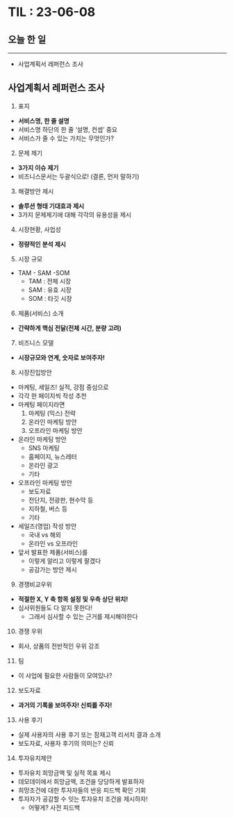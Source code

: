 # TIL : 23-06-08
## 오늘 한 일
---
- 사업계획서 레퍼런스 조사

## 사업계획서 레퍼런스 조사
1. 표지
- **서비스명, 한 줄 설명**
- 서비스명 하단의 한 줄 ‘설명, 컨셉’ 중요
- 서비스가 줄 수 있는 가치는 무엇인가?
2. 문제 제기
- **3가지 이슈 제기**
- 비즈니스문서는 두괄식으로! (결론, 먼저 말하기)
3. 해결방안 제시
- **솔루션 형태 기대효과 제시**
- 3가지 문제제기에 대해 각각의 유용성을 제시
4. 시장현황, 사업성
- **정량적인 분석 제시**
5. 시장 규모
- TAM - SAM -SOM
    - TAM : 전체 시장
    - SAM : 유효 시장
    - SOM : 타깃 시장
6. 제품(서비스) 소개
- **간략하게 핵심 전달(전체 시간, 분량 고려)**
7. 비즈니스 모델
- **시장규모와 연계, 숫자로 보여주자!**
8. 시장진입방안
- 마케팅, 세일즈! 실적, 강점 중심으로
- 각각 한 페이지씩 작성 추천
- 마케팅 페이지라면
    1. 마케팅 (믹스) 전략
    2. 온라인 마케팅 방안
    3. 오프라인 마케팅 방안
- 온라인 마케팅 방안
    - SNS 마케팅
    - 홈페이지, 뉴스레터
    - 온라인 광고
    - 기타
- 오프라인 마케팅 방안
    - 보도자료
    - 전단지, 전광판, 현수막 등
    - 지하철, 버스 등
    - 기타
- 세일즈(영업) 작성 방안
    - 국내 vs 해외
    - 온라인 vs 오프라인
- 앞서 발표한 제품(서비스)를
    - 이렇게 알리고 이렇게 팔겠다
    - 공감가는 방안 제시
9. 경쟁비교우위
- **적절한 X, Y 축 항목 설정 및 우측 상단 위치!**
- 심사위원들도 다 알지 못한다!
    - 그래서 심사할 수 있는 근거를 제시해야한다
10. 경쟁 우위
- 회사, 상품의 전반적인 우위 강조
11. 팀
- 이 사업에 필요한 사람들이 모여있나?
12. 보도자료
- **과거의 기록을 보여주자! 신뢰를 주자!**
13. 사용 후기
- 실제 사용자의 사용 후기 또는 잠재고객 리서치 결과 소개
- 보도자료, 사용자 후기의 의미는? 신뢰
14. 투자유치제안
- 투자유치 희망금액 및 실적 목표 제시
- 데모데이에서 희망금액, 조건을 당당하게 발표하자
- 희망조건에 대한 투자자들의 반응 피드백 확인 기회
- 투자자가 공감할 수 잇는 투자유치 조건을 제시하자!
    - 어떻게? 사전 피드백